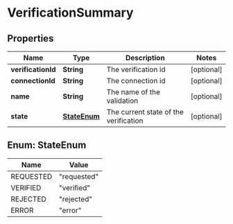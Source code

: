 

# VerificationSummary

## Properties

Name | Type | Description | Notes
------------ | ------------- | ------------- | -------------
**verificationId** | **String** | The verification id |  [optional]
**connectionId** | **String** | The connection id |  [optional]
**name** | **String** | The name of the validation |  [optional]
**state** | [**StateEnum**](#StateEnum) | The current state of the verification |  [optional]



## Enum: StateEnum

Name | Value
---- | -----
REQUESTED | &quot;requested&quot;
VERIFIED | &quot;verified&quot;
REJECTED | &quot;rejected&quot;
ERROR | &quot;error&quot;



